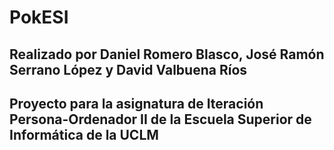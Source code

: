 # PokESI
## Realizado por Daniel Romero Blasco, José Ramón Serrano López y David Valbuena Ríos
## Proyecto para la asignatura de Iteración Persona-Ordenador II de la Escuela Superior de Informática de la UCLM
